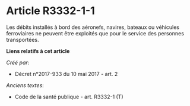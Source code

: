 # Article R3332-1-1

Les débits installés à bord des aéronefs, navires, bateaux ou véhicules ferroviaires ne peuvent être exploités que pour le
service des personnes transportées.

**Liens relatifs à cet article**

_Créé par_:

  - Décret n°2017-933 du 10 mai 2017 - art. 2

_Anciens textes_:

  - Code de la santé publique - art. R3332-1 (T)
